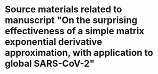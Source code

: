 # Source materials related to manuscript "On the surprising effectiveness of a simple matrix exponential derivative approximation, with application to global SARS-CoV-2"
